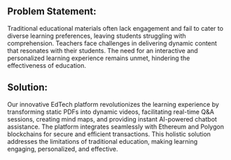 ## Problem Statement:
Traditional educational materials often lack engagement and fail to cater to diverse learning preferences, leaving students struggling with comprehension. Teachers face challenges in delivering dynamic content that resonates with their students. The need for an interactive and personalized learning experience remains unmet, hindering the effectiveness of education.

## Solution:
Our innovative EdTech platform revolutionizes the learning experience by transforming static PDFs into dynamic videos, facilitating real-time Q&A sessions, creating mind maps, and providing instant AI-powered chatbot assistance. The platform integrates seamlessly with Ethereum and Polygon blockchains for secure and efficient transactions. This holistic solution addresses the limitations of traditional education, making learning engaging, personalized, and effective.